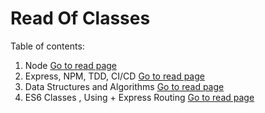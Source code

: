 # Read Of Classes


Table of contents:


1. Node  [Go to read page](./class1a.md)
2. Express, NPM, TDD, CI/CD [Go to read page](./class1b.md)
3. Data Structures and Algorithms [Go to read page](./Prep%3A%20Data%20Structures%20and%20Algorithms.md)
4. ES6 Classes , Using + Express Routing [Go to read page](./class2R.md)


